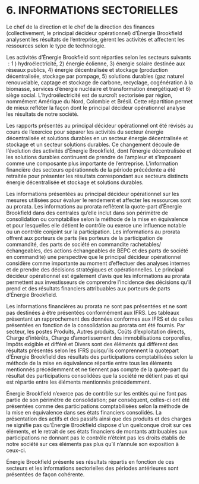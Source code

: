 # 6. INFORMATIONS SECTORIELLES

Le chef de la direction et le chef de la direction des finances (collectivement, le principal décideur opérationnel) d’Énergie Brookfield analysent les résultats de l’entreprise, gèrent les activités et affectent les ressources selon le type de technologie.

Les activités d’Énergie Brookfield sont réparties selon les secteurs suivants $: 1$ ) hydroélectricité, 2) énergie éolienne, 3) énergie solaire destinée aux réseaux publics, 4) énergie décentralisée et stockage (production décentralisée, stockage par pompage, 5) solutions durables (gaz naturel renouvelable, captage et stockage de carbone, recyclage, cogénération à la biomasse, services d’énergie nucléaire et transformation énergétique) et 6) siège social. L’hydroélectricité est de surcroît sectorisée par région, nommément Amérique du Nord, Colombie et Brésil. Cette répartition permet de mieux refléter la façon dont le principal décideur opérationnel analyse les résultats de notre société.

Les rapports présentés au principal décideur opérationnel ont été révisés au cours de l’exercice pour séparer les activités du secteur énergie décentralisée et solutions durables en un secteur énergie décentralisée et stockage et un secteur solutions durables. Ce changement découle de l’évolution des activités d’Énergie Brookfield, dont l’énergie décentralisée et les solutions durables continuent de prendre de l’ampleur et s’imposent comme une composante plus importante de l’entreprise. L’information financière des secteurs opérationnels de la période précédente a été retraitée pour présenter les résultats correspondant aux secteurs distincts énergie décentralisée et stockage et solutions durables.

Les informations présentées au principal décideur opérationnel sur les mesures utilisées pour évaluer le rendement et affecter les ressources sont au prorata. Les informations au prorata reflètent la quote-part d’Énergie Brookfield dans des centrales qu’elle inclut dans son périmètre de consolidation ou comptabilise selon la méthode de la mise en équivalence et pour lesquelles elle détient le contrôle ou exerce une influence notable ou un contrôle conjoint sur la participation. Les informations au prorata offrent aux porteurs de parts (les porteurs de la participation de commandité, des parts de société en commandite rachetables/échangeables, des actions échangeables de BEPC et des parts de société en commandite) une perspective que le principal décideur opérationnel considère comme importante au moment d’effectuer des analyses internes et de prendre des décisions stratégiques et opérationnelles. Le principal décideur opérationnel est également d’avis que les informations au prorata permettent aux investisseurs de comprendre l’incidence des décisions qu’il prend et des résultats financiers attribuables aux porteurs de parts d’Énergie Brookfield.

Les informations financières au prorata ne sont pas présentées et ne sont pas destinées à être présentées conformément aux IFRS. Les tableaux présentant un rapprochement des données conformes aux IFRS et de celles présentées en fonction de la consolidation au prorata ont été fournis. Par secteur, les postes Produits, Autres produits, Coûts d’exploitation directs, Charge d’intérêts, Charge d’amortissement des immobilisations corporelles, Impôts exigible et différé et Divers sont des éléments qui diffèrent des résultats présentés selon les IFRS puisqu’ils comprennent la quotepart d’Énergie Brookfield des résultats des participations comptabilisées selon la méthode de la mise en équivalence répartie entre tous les éléments mentionnés précédemment et ne tiennent pas compte de la quote-part du résultat des participations consolidées que la société ne détient pas et qui est répartie entre les éléments mentionnés précédemment.

Énergie Brookfield n’exerce pas de contrôle sur les entités qui ne font pas partie de son périmètre de consolidation; par conséquent, celles-ci ont été présentées comme des participations comptabilisées selon la méthode de la mise en équivalence dans ses états financiers consolidés. La présentation des actifs et des passifs ainsi que des produits et des charges ne signifie pas qu’Énergie Brookfield dispose d’un quelconque droit sur ces éléments, et le retrait de ses états financiers de montants attribuables aux participations ne donnant pas le contrôle n’éteint pas les droits établis de notre société sur ces éléments pas plus qu’il n’annule son exposition à ceux-ci.

Énergie Brookfield présente ses résultats répartis en fonction de ces secteurs et les informations sectorielles des périodes antérieures sont présentées de façon cohérente.